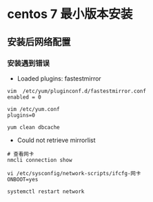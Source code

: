 # centos 7 最小版本安装
## 安装后网络配置
### 安装遇到错误
- Loaded plugins: fastestmirror
````
vim  /etc/yum/pluginconf.d/fastestmirror.conf 
enabled = 0

vim /etc/yum.conf
plugins=0

yum clean dbcache
````

- Could not retrieve mirrorlist
````
# 查看网卡
nmcli connection show

vi /etc/sysconfig/network-scripts/ifcfg-网卡
ONBOOT=yes

systemctl restart network
````
